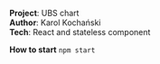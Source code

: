 **Project**: UBS chart <br/>
**Author**: Karol Kochański<br/>
**Tech**: React and stateless component</br>

**How to start**
`npm start`
